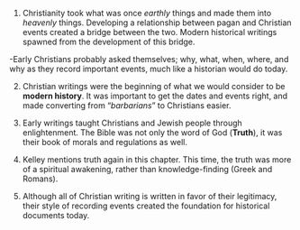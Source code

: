 1. Christianity took what was once *earthly* things and made them into *heavenly* things.  Developing a relationship between pagan and Christian events created a bridge between the two.  Modern historical writings spawned from the development of this bridge.
  
  -Early Christians probably asked themselves; why, what, when, where, and why as they record important events, much like a historian would do today.

2. Christian writings were the beginning of what we would consider to be **modern history**.  It was important to get the dates and events right, and made converting from “*barbarians*” to Christians easier.

3. Early writings taught Christians and Jewish people through enlightenment.  The Bible was not only the word of God (**Truth**), it was their book of morals and regulations as well.

4. Kelley mentions truth again in this chapter.  This time, the truth was more of a spiritual awakening, rather than knowledge-finding (Greek and Romans).

5. Although all of Christian writing is written in favor of their legitimacy, their style of recording events created the foundation for historical documents today.

